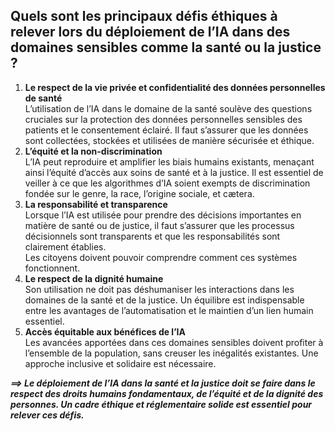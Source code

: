 ## **Quels sont les principaux défis éthiques à relever lors du déploiement de l’IA dans des domaines sensibles comme la santé ou la justice ?**
1. **Le respect de la vie privée et confidentialité des données personnelles de santé**  
   L’utilisation de l’IA dans le domaine de la santé soulève des questions cruciales sur la protection des données personnelles sensibles des patients et le consentement éclairé. Il faut s’assurer que les données sont collectées, stockées et utilisées de manière sécurisée et éthique.
2. **L’équité et la  non-discrimination**  
   L’IA peut reproduire et amplifier les biais humains existants, menaçant ainsi l’équité d’accès aux soins de santé et à la justice. Il est essentiel de veiller à ce que les algorithmes d’IA soient exempts de discrimination fondée sur le genre, la race, l’origine sociale, et cætera.
3. **La responsabilité et transparence**  
   Lorsque l’IA est utilisée pour prendre des décisions importantes en matière de santé ou de justice, il faut s’assurer que les processus décisionnels sont transparents et que les responsabilités sont clairement établies.  
   Les citoyens doivent pouvoir comprendre comment ces systèmes fonctionnent.
4. **Le respect de la dignité humaine**  
   Son utilisation ne doit pas déshumaniser les interactions dans les domaines de la santé et de la justice.
   Un équilibre est indispensable entre les avantages de l’automatisation et le maintien d’un lien humain essentiel.
5. **Accès équitable aux bénéfices de l’IA**  
   Les avancées apportées dans ces domaines sensibles doivent profiter à l’ensemble de la population, sans creuser les inégalités existantes. Une approche inclusive et solidaire est nécessaire.

_**⟹ Le déploiement de l’IA dans la santé et la justice doit se faire dans le respect des droits humains fondamentaux, de l’équité et de la dignité des personnes. Un cadre éthique et réglementaire solide est essentiel pour relever ces défis.**_